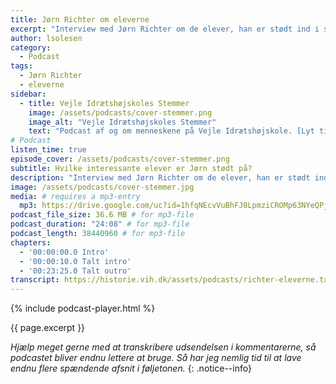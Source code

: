 ```yaml
---
title: Jørn Richter om eleverne
excerpt: "Interview med Jørn Richter om de elever, han er stødt ind i som lærer på Vejle Idrætshøjskole."
author: lsolesen
category:
  - Podcast
tags:
  - Jørn Richter
  - eleverne
sidebar:
  - title: Vejle Idrætshøjskoles Stemmer
    image: /assets/podcasts/cover-stemmer.png
    image_alt: "Vejle Idrætshøjskoles Stemmer"
    text: "Podcast af og om menneskene på Vejle Idrætshøjskole. [Lyt til flere afsnit](/podcast/)"
# Podcast
listen_time: true
episode_cover: /assets/podcasts/cover-stemmer.png
subtitle: Hvilke interessante elever er Jørn stødt på?
description: "Interview med Jørn Richter om de elever, han er stødt ind i som lærer på Vejle Idrætshøjskole."
image: /assets/podcasts/cover-stemmer.jpg
media: # requires a mp3-entry
  mp3: https://drive.google.com/uc?id=1hfqNEcvVuBhFJ0LpmziCROMp63NYeQPj
podcast_file_size: 36.6 MB # for mp3-file
podcast_duration: "24:08" # for mp3-file
podcast_length: 38440960 # for mp3-file
chapters:
  - '00:00:00.0 Intro'
  - '00:00:10.0 Talt intro'
  - '00:23:25.0 Talt outro'
transcript: https://historie.vih.dk/assets/podcasts/richter-eleverne.txt
---
```


{% include podcast-player.html %}

{{ page.excerpt }}

_Hjælp meget gerne med at transkribere udsendelsen i kommentarerne, så podcastet bliver endnu lettere at bruge. Så har jeg nemlig tid til at lave endnu flere spændende afsnit i føljetonen._
{: .notice--info}
